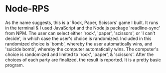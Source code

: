 # Node-RPS
As the name suggests, this is a 'Rock, Paper, Scissors' game I built. It runs in the terminal & I used JavaScript and the Node.js package 'readline-sync' from NPM. The user can select either 'rock', 'paper', 'scissors', or 'I can't decide', in which case the user's choice is randomized. Included in this randomized choice is 'bomb', whereby the user automatically wins, and 'suicide bomb', whereby the computer automatically wins. The computer's choice is randomized and limited to 'rock', 'paper', & 'scissors'. After the choices of each party are finalized, the result is reported. It is a pretty basic program.
